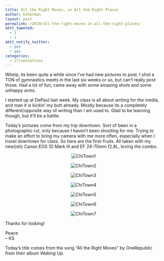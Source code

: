 ```yaml
---
title: All the Right Moves, in All the Right Places
author: ksherman
layout: post
permalink: /2010/all-the-right-moves-in-all-the-right-places/
aktt_tweeted:
  - 1
  - 1
aktt_notify_twitter:
  - yes
  - yes
categories:
  - illuminations
---
```

Whelp, its been quite a while since I&#8217;ve had new pictures to post. I shot a TON of gymnastics meets in the last six weeks or so, but can&#8217;t really post those. Had a lot of fun, came away with some amazing shots and some unhappy arms.

I started up at DePaul last week. My class is all about writing for the media, and man it is kickin&#8217; my butt already. Mostly because its a completely different/opposite way of writing than I am used to. Glad to be learning though, but it&#8217;ll be a battle.

Today&#8217;s pictures come from my trip downtown. Sort of been in a photographic rut, only because I haven&#8217;t been shooting for me. Trying to make an effort to bring my camera with me more often, especially when I travel downtown for class. So here are the first-fruits. All taken with my new(ish) Canon EOS 1D Mark III and EF 24-70mm f2.8L, loving the combo.

<p style="text-align: center;">
  <img src="https://s3-us-west-2.amazonaws.com/assets.kshermphoto.com/2010PostsImages/04-APR/ChiTown-1.jpg" alt="ChiTown1" />
</p>

<p style="text-align: center;">
  <img src="https://s3-us-west-2.amazonaws.com/assets.kshermphoto.com/2010PostsImages/04-APR/ChiTown-2.jpg" alt="ChiTown2" />
</p>

<p style="text-align: center;">
  <img src="https://s3-us-west-2.amazonaws.com/assets.kshermphoto.com/2010PostsImages/04-APR/ChiTown-3.jpg" alt="ChiTown3" />
</p>

<p style="text-align: center;">
  <img src="https://s3-us-west-2.amazonaws.com/assets.kshermphoto.com/2010PostsImages/04-APR/ChiTown-4.jpg" alt="ChiTown4" />
</p>

<p style="text-align: center;">
  <img src="https://s3-us-west-2.amazonaws.com/assets.kshermphoto.com/2010PostsImages/04-APR/ChiTown-5.jpg" alt="ChiTown5" />
</p>

<p style="text-align: center;">
  <img src="https://s3-us-west-2.amazonaws.com/assets.kshermphoto.com/2010PostsImages/04-APR/ChiTown-6.jpg" alt="ChiTown6" />
</p>

<p style="text-align: center;">
  <img src="https://s3-us-west-2.amazonaws.com/assets.kshermphoto.com/2010PostsImages/04-APR/ChiTown-7.jpg" alt="ChiTown7" />
</p>

Thanks for looking!

Peace  
&#8211; KS

Today&#8217;s title comes from the song &#8220;All the Right Moves&#8221; by OneRepublic from their album *Waking Up.*